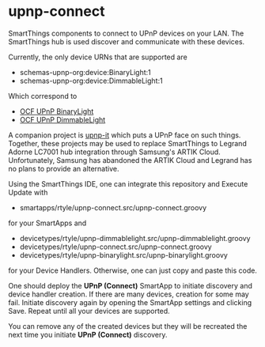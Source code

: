 # upnp-connect
SmartThings components to connect to UPnP devices on your LAN.
The SmartThings hub is used discover and communicate with these devices.

Currently, the only device URNs that are supported are

* schemas-upnp-org:device:BinaryLight:1
* schemas-upnp-org:device:DimmableLight:1

Which correspond to
* [OCF UPnP BinaryLight](http://upnp.org/specs/ha/UPnP-ha-BinaryLight-v1-Device.pdf)
* [OCF UPnP DimmableLight](http://upnp.org/specs/ha/UPnP-ha-DimmableLight-v1-Device.pdf)

A companion project is [upnp-it](https://www.github.com/rtyle/upnp-it) which puts a UPnP face on such things. Together, these projects may be used to replace SmartThings to Legrand Adorne LC7001 hub integration through Samsung's ARTIK Cloud. Unfortunately, Samsung has abandoned the ARTIK Cloud and Legrand has no plans to provide an alternative.

Using the SmartThings IDE, one can integrate this repository and Execute Update with

* smartapps/rtyle/upnp-connect.src/upnp-connect.groovy

for your SmartApps and

* devicetypes/rtyle/upnp-dimmablelight.src/upnp-dimmablelight.groovy
* devicetypes/rtyle/upnp-connect.src/upnp-connect.groovy
* devicetypes/rtyle/upnp-binarylight.src/upnp-binarylight.groovy

for your Device Handlers. Otherwise, one can just copy and paste this code.

One should deploy the **UPnP (Connect)** SmartApp to initiate discovery and device handler creation.
If there are many devices, creation for some may fail.
Initiate discovery again by opening the SmartApp settings and clicking Save.
Repeat until all your devices are supported.

You can remove any of the created devices but they will be recreated the next time you initiate **UPnP (Connect)** discovery.
